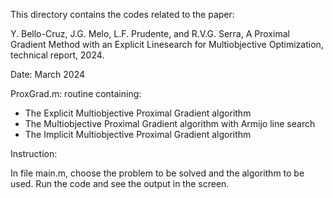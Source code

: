This directory contains the codes related to the paper:

Y. Bello-Cruz, J.G. Melo, L.F. Prudente, and R.V.G. Serra, A Proximal Gradient Method with an Explicit Linesearch for Multiobjective Optimization, technical report, 2024.

Date: March 2024

ProxGrad.m: routine containing:
- The Explicit Multiobjective Proximal Gradient algorithm
- The Multiobjective Proximal Gradient algorithm with Armijo line search
- The Implicit Multiobjective Proximal Gradient algorithm

Instruction:

In file main.m, choose the problem to be solved and the algorithm to be used. Run the code and see the output in the screen.
